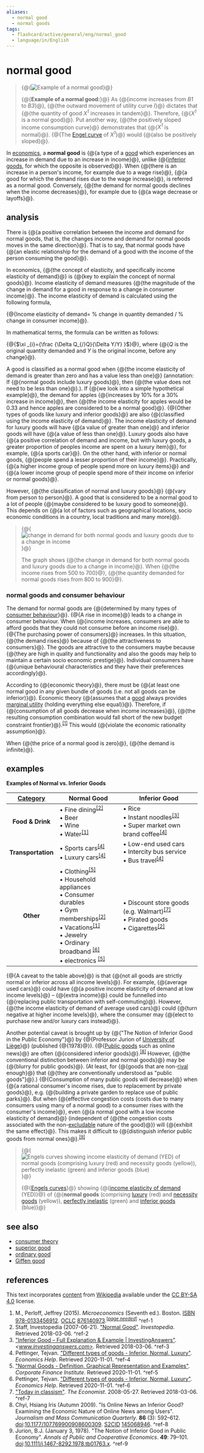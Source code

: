 ```yaml
---
aliases:
  - normal good
  - normal goods
tags:
  - flashcard/active/general/eng/normal_good
  - language/in/English
---
```


# normal good

> {@{![Example of a normal good](../../archives/Wikimedia%20Commons/Income%20consumption%20curve%20graph%20-%20upward%20sloping%20(normal%20goods).svg)}@}
>
> {@{__Example of a normal good:__}@} As {@{income increases from _B1_ to _B3_}@}, {@{the outward movement of utility curve _I_}@} dictates that {@{the quantity of good _X<sup>1</sup>_ increases in tandem}@}. Therefore, {@{_X<sup>1</sup>_ is a normal good}@}. Put another way, {@{the positively sloped income consumption curve}@} demonstrates that {@{_X<sup>1</sup>_ is normal}@}. {@{The [Engel curve](Engel%20curve.md) of _X<sup>1</sup>_}@} would {@{also be positively sloped}@}.

In [economics](economics.md), a __normal good__ is {@{a type of a [good](goods.md) which experiences an increase in demand due to an increase in income}@}, unlike {@{[inferior goods](inferior%20good.md), for which the opposite is observed}@}. When {@{there is an increase in a person's income, for example due to a wage rise}@}, {@{a good for which the demand rises due to the wage increase}@}, is referred as a normal good. Conversely, {@{the demand for normal goods declines when the income decreases}@}, for example due to {@{a wage decrease or layoffs}@}.

## analysis

There is {@{a positive correlation between the income and demand for normal goods, that is, the changes income and demand for normal goods moves in the same direction}@}. That is to say, that normal goods have {@{an elastic relationship for the demand of a good with the income of the person consuming the good}@}.

In economics, {@{the concept of elasticity, and specifically income elasticity of demand}@} is {@{key to explain the concept of normal goods}@}. Income elasticity of demand measures {@{the magnitude of the change in demand for a good in response to a change in consumer income}@}. The income elasticity of demand is calculated using the following formula, <p> {@{Income elasticity of demand= % change in quantity demanded / % change in consumer income}@}.

In mathematical terms, the formula can be written as follows:

{@{$\xi _{i}={\frac {\Delta Q_{/}Q}{\Delta Y/Y} }$}@}, where {@{$Q$ is the original quantity demanded and $Y$ is the original income, before any change}@}.

A good is classified as a normal good when {@{the income elasticity of demand is greater than zero and has a value less than one}@} (annotation: If {@{normal goods include luxury goods}@}, then {@{the value does not need to be less than one}@}.). If {@{we look into a simple hypothetical example}@}, the demand for apples {@{increases by 10% for a 30% increase in income}@}, then {@{the income elasticity for apples would be 0.33 and hence apples are considered to be a normal good}@}. {@{Other types of goods like luxury and inferior goods}@} are also {@{classified using the income elasticity of demand}@}. The income elasticity of demand for luxury goods will have {@{a value of greater than one}@} and inferior goods will have {@{a value of less than one}@}. Luxury goods also have {@{a positive correlation of demand and income, but with luxury goods, a greater proportion of peoples income are spent on a luxury item}@}, for example, {@{a sports car}@}. On the other hand, with inferior or normal goods, {@{people spend a lesser proportion of their income}@}. Practically, {@{a higher income group of people spend more on luxury items}@} and {@{a lower income group of people spend more of their income on inferior or normal goods}@}.

However, {@{the classification of normal and luxury goods}@} {@{vary from person to person}@}. A good that is considered to be a normal good to a lot of people {@{maybe considered to be luxury good to someone}@}. This depends on {@{a lot of factors such as geographical locations, socio economic conditions in a country, local traditions and many more}@}.

> {@{![change in demand for both normal goods and luxury goods due to a change in income](../../archives/Wikimedia%20Commons/Income%20consumption.jpg)}@}
>
> The graph shows {@{the change in demand for both normal goods and luxury goods due to a change in income}@}. When {@{the income rises from 500 to 700}@}, {@{the quantity demanded for normal goods rises from 800 to 900}@}.

### normal goods and consumer behaviour

The demand for normal goods are {@{determined by many types of [consumer behaviour](consumer%20behaviour.md)}@}. {@{A rise in income}@} leads to a change in consumer behaviour. When {@{income increases, consumers are able to afford goods that they could not consume before an income rise}@}. {@{The purchasing power of consumers}@} increases. In this situation, {@{the demand rises}@} because of {@{the attractiveness to consumers}@}. The goods are attractive to the consumers maybe because {@{they are high in quality and functionality and also the goods may help to maintain a certain socio economic prestige}@}. Individual consumers have {@{unique behavioural characteristics and they have their preferences accordingly}@}.

According to {@{economic theory}@}, there must be {@{at least one normal good in any given bundle of goods \(i.e. not all goods can be inferior\)}@}. Economic theory {@{assumes that a [good](goods.md) always provides [marginal utility](marginal%20utility.md) \(holding everything else equal\)}@}. Therefore, if {@{consumption of all goods decrease when income increases}@}, {@{the resulting consumption combination would fall short of the new budget constraint frontier}@}.<sup>[\[1\]](#^ref-1)</sup> This would {@{violate the economic rationality assumption}@}.

When {@{the price of a normal good is zero}@}, {@{the demand is infinite}@}.

## examples

<!-- markdownlint-disable-next-line MD036 -->
__Examples of Normal vs. Inferior Goods__

| __<u>Category</u>__ | __Normal Good__                                                                                                                                                                                                                                                                                                                                                                                                                                                                                                                                                                                                  | __Inferior Good__                                                                                                                                                                                                                     |
|:-------------------:| ---------------------------------------------------------------------------------------------------------------------------------------------------------------------------------------------------------------------------------------------------------------------------------------------------------------------------------------------------------------------------------------------------------------------------------------------------------------------------------------------------------------------------------------------------------------------------------------------------------------- | ------------------------------------------------------------------------------------------------------------------------------------------------------------------------------------------------------------------------------------- |
| __Food & Drink__    | • Fine dining<sup>[\[2\]](#^ref-2)</sup> <br/> • Beer<!-- <sup>\[_[citation needed](https://en.wikipedia.org/wiki/Wikipedia:Citation%20needed)_\]</sup> --> <br/> • Wine<!-- <sup>\[_[citation needed](https://en.wikipedia.org/wiki/Wikipedia:Citation%20needed)_\]</sup> --> <br/> • Water<sup>[\[1\]](#^ref-1)</sup>                                                                                                                                                                                                                                                                                                        | • Rice<!-- <sup>\[_[citation needed](https://en.wikipedia.org/wiki/Wikipedia:Citation%20needed)_\]</sup> --> <br/> • Instant noodles<sup>[\[3\]](#^ref-3)</sup> <br/> • Super market own brand coffee<sup>[\[4\]](#^ref-4)</sup>             |
| __Transportation__  | • Sports cars<sup>[\[4\]](#^ref-4)</sup> <br/> • Luxury cars<sup>[\[4\]](#^ref-4)</sup>                                                                                                                                                                                                                                                                                                                                                                                                                                                                                                                          | • Low-end used cars<!-- <sup>\[_[citation needed](https://en.wikipedia.org/wiki/Wikipedia:Citation%20needed)_\]</sup> --> <br/> • Intercity bus service <br/> • Bus travel<sup>[\[4\]](#^ref-4)</sup>                                        |
| __Other__           | • Clothing<sup>[\[5\]](#^ref-5)</sup> <br/> • Household appliances<!-- <sup>\[_[citation needed](https://en.wikipedia.org/wiki/Wikipedia:Citation%20needed)_\]</sup> --> <br/> • Consumer durables<!-- <sup>\[_[citation needed](https://en.wikipedia.org/wiki/Wikipedia:Citation%20needed)_\]</sup> --> <br/> • Gym memberships<sup>[\[2\]](#^ref-2)</sup> <br/> • Vacations<sup>[\[1\]](#^ref-1)</sup> <br/> • Jewelry<!-- <sup>\[_[citation needed](https://en.wikipedia.org/wiki/Wikipedia:Citation%20needed)_\]</sup> --> <br/> • Ordinary broadband <sup>[\[6\]](#^ref-6)</sup> <br/> • electronics <sup>[\[5\]](#^ref-5)</sup> | • Discount store goods \(e.g. Walmart\)<sup>[\[7\]](#^ref-7)</sup> <br/> • Pirated goods<!-- <sup>\[_[citation needed](https://en.wikipedia.org/wiki/Wikipedia:Citation%20needed)_\]</sup> --> <br/> • Cigarettes<sup>[\[2\]](#^ref-2)</sup> |

{@{A caveat to the table above}@} is that {@{not all goods are strictly normal or inferior across all income levels}@}. For example, {@{average used cars}@} could have {@{a positive income elasticity of demand at low income levels}@} – {@{extra income}@} could be funnelled into {@{replacing public transportation with self-commuting}@}. However, {@{the income elasticity of demand of average used cars}@} could {@{turn negative at higher income levels}@}, where the consumer may {@{elect to purchase new and/or luxury cars instead}@}.

Another potential caveat is brought up by {@{"The Notion of Inferior Good in the Public Economy"}@} by {@{Professor Jurion of [University of Liège](University%20of%20Liège.md)}@} \(published {@{1978}@}\). {@{[Public goods](public%20good%20(economics).md) such as online news}@} are often {@{considered inferior goods}@}.<sup>[\[8\]](#^ref-8)</sup> However, {@{the conventional distinction between inferior and normal goods}@} may be {@{blurry for public goods}@}. \(At least, for {@{goods that are non-[rival](rivalry%20(economics).md) enough}@} that {@{they are conventionally understood as "public goods"}@}.\) {@{Consumption of many public goods will decrease}@} when {@{a rational consumer's income rises, due to replacement by private goods}@}, e.g. {@{building a private garden to replace use of public parks}@}. But when {@{effective congestion costs (costs due to many consumers using many of a normal good) to a consumer rises with the consumer's income}@}, even {@{a normal good with a low income elasticity of demand}@} \(independent of {@{the congestion costs associated with the non-[excludable](excludability.md) nature of the good}@}\) will {@{exhibit the same effect}@}. This makes it difficult to {@{distinguish inferior public goods from normal ones}@}.<sup>[\[9\]](#^ref-9)</sup>

> {@{![Engels curves showing income elasticity of demand (YED) of normal goods (comprising luxury (red) and necessity goods (yellow)), perfectly inelastic (green) and inferior goods (blue)](../../archives/Wikimedia%20Commons/Income%20elasticity%20of%20demand%20graph.svg)}@}
>
> {@{[Engels curves](Engel%20curve.md)}@} showing {@{[income elasticity of demand](income%20elasticity%20of%20demand.md) \(YED\)}@} of {@{__normal goods__ \(comprising [luxury](luxury%20goods.md) \(red\) and [necessity goods](necessity%20good.md) \(yellow\)\), [perfectly inelastic](elasticity%20(economics).md) \(green\) and [inferior goods](inferior%20good.md) \(blue\)}@}

## see also

- [consumer theory](consumer%20choice.md)
- [superior good](luxury%20goods.md#economics)
- [ordinary good](ordinary%20good.md)
- [Giffen good](Giffen%20good.md)

## references

This text incorporates [content](https://en.wikipedia.org/wiki/normal_good) from [Wikipedia](Wikipedia.md) available under the [CC BY-SA 4.0](https://creativecommons.org/licenses/by-sa/4.0/) license.

1. M., Perloff, Jeffrey \(2015\). _Microeconomics_ \(Seventh ed.\). Boston. [ISBN](ISBN.md) [978-0133456912](https://en.wikipedia.org/wiki/Special:BookSources/978-0133456912). [OCLC](OCLC.md#OCLC) [876140973](https://search.worldcat.org/oclc/876140973).<sup>\[_[page needed](https://en.wikipedia.org/wiki/Wikipedia:Citing%20sources)_\]</sup> <a id="^ref-1"></a>^ref-1
2. Staff, Investopedia \(2007-06-21\). ["Normal Good"](https://www.investopedia.com/terms/n/normal-good.asp). _Investopedia_. Retrieved 2018-03-06. <a id="^ref-2"></a>^ref-2
3. ["Inferior Good – Full Explanation & Example \| InvestingAnswers"](http://www.investinganswers.com/dictionary/inferior-good). _<www.investinganswers.com>_. Retrieved 2018-03-06. <a id="^ref-3"></a>^ref-3
4. Pettinger, Tejvan. ["Different types of goods - Inferior, Normal, Luxury"](https://www.economicshelp.org/blog/790/economics/different-types-of-goods-inferior-normal-luxury/). _Economics Help_. Retrieved 2020-11-01. <a id="^ref-4"></a>^ref-4
5. ["Normal Goods - Definition, Graphical Representation and Examples"](https://corporatefinanceinstitute.com/resources/knowledge/economics/normal-goods/). _Corporate Finance Institute_. Retrieved 2020-11-01. <a id="^ref-5"></a>^ref-5
6. Pettinger, Tejvan. ["Different types of goods - Inferior, Normal, Luxury"](https://www.economicshelp.org/blog/790/economics/different-types-of-goods-inferior-normal-luxury/). _Economics Help_. Retrieved 2020-11-01. <a id="^ref-6"></a>^ref-6
7. ["Today in classism"](https://www.economist.com/blogs/freeexchange/2008/05/today_in_classism). _The Economist_. 2008-05-27. Retrieved 2018-03-06. <a id="^ref-7"></a>^ref-7
8. Chyi, Hsiang Iris \(Autumn 2009\). "Is Online News an Inferior Good? Examining the Economic Nature of Online News among Users". _Journalism and Mass Communication Quarterly_. __86__ \(3\): 592–612. [doi](digital%20object%20identifier.md):[10.1177/107769900908600309](https://doi.org/10.1177%2F107769900908600309). [S2CID](Semantic%20Scholar.md#S2CID) [145068946](https://api.semanticscholar.org/CorpusID:145068946). <a id="^ref-8"></a>^ref-8
9. Jurion, B.J. \(January 3, 1978\). "The Notion of Inferior Good in Public Economy". _Annals of Public and Cooperative Economics_. __49__: 79–101. [doi](digital%20object%20identifier.md):[10.1111/j.1467-8292.1978.tb01763.x](https://doi.org/10.1111%2Fj.1467-8292.1978.tb01763.x). <a id="^ref-9"></a>^ref-9
